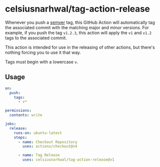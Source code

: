 # celsiusnarhwal/tag-action-release

Whenever you push a [semver](https://semver.org) tag, this GitHub Action will automatically tag the associated commit with the matching major
and minor versions. For example, if you push the tag `v1.2.3`, this action will apply the `v1` and `v1.2` 
tags to the associated commit.

This action is intended for use in the releasing of other actions, but there's nothing forcing you to use it that way.

Tags must begin with a lowercase `v`.

## Usage

```yaml
on:
  push:
    tags:
      - v*

permissions:
  contents: write

jobs:
  release:
    runs-on: ubuntu-latest
    steps:
      - name: Checkout Repository
        uses: actions/checkout@v4

      - name: Tag Release
        uses: celsiusnarhwal/tag-action-release@v1
```


